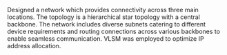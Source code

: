 Designed a network which provides connectivity across three main locations. 
The topology is a hierarchical star topology with a central backbone. 
The network includes diverse subnets catering to different device requirements and routing connections across various backbones to enable seamless communication. 
VLSM was employed to optimize IP address allocation.

